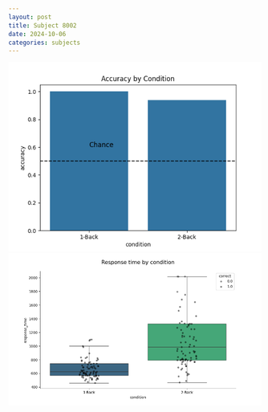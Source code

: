```yaml
---
layout: post
title: Subject 8002
date: 2024-10-06
categories: subjects
---
```


![](data/8002/run-5/8002_ATS_acc.png)
![](data/8002/run-5/8002_ATS_rt.png)
